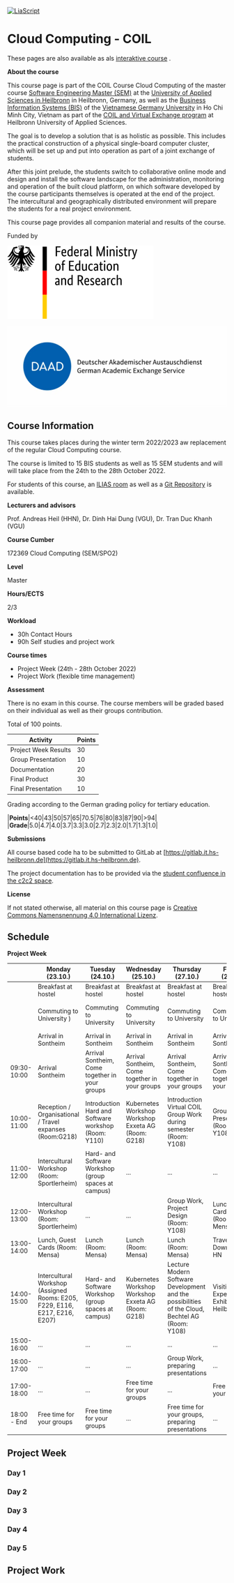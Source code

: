 <!--

author:   Andreas Heil
email:    andreas.heil@hs-heilbronn.de
version:  0.2
language: en
narrator: EN German Male

comment: 

-->

[![LiaScript](https://raw.githubusercontent.com/LiaScript/LiaScript/master/badges/course.svg)](https://LiaScript.github.io/course/?https://github.com/aheil/c2c2) 


# Cloud Computing - COIL

These pages are also available as als [interaktive course](https://liascript.github.io/course/?https://github.com/aheil/c2c2) .

**About the course**

This course page is part of the COIL Course Cloud Computing of the master course [Software Engineering Master (SEM)](https://www.hs-heilbronn.de/en/sem) at the [University of Applied Sciences in Heilbronn](https://www.hs-heilbronn.de/en) in Heilbronn, Germany, as well as the [Business Information Systems (BIS)](https://vgu.edu.vn/study-programs/master/bis) of the [Vietnamese Germany University](https://vgu.edu.vn/) in Ho Chi Minh City, Vietnam as part of the [COIL and Virtual Exchange program](https://www.hs-heilbronn.de/en/coil-and-virtual-exchange-40524c66c91530b5) at Heilbronn University of Applied Sciences. 

The goal is to develop a solution that is as holistic as possible. This includes the practical construction of a physical single-board computer cluster, which will be set up and put into operation as part of a joint exchange of students.

After this joint prelude, the students switch to collaborative online mode and design and install the software landscape for the administration, monitoring and operation of the built cloud platform, on which software developed by the course participants themselves is operated at the end of the project. The intercultural and geographically distributed environment will prepare the students for a real project environment.

This course page provides all companion material and results of the course. 

Funded by

[![Funded by the Federal Ministry of Education and Research](img/bmbf-en.svg)<!-- style="width: 50%;" -->](https://www.bmbf.de/bmbf/en/)

[![Funded by the German Academic Exchange Service](img/daad_logo_suppl_de-en_h_basic_rgb.webp)<!-- style="width: 50%;" -->](https://www.daad.de/en/)

## Course Information 

This course takes places during the winter term 2022/2023 aw replacement of the regular Cloud Computing course. 

The course is limited to 15 BIS students as well as 15 SEM students and will will take place from the 24th to the 28th October 2022.

For students of this course, an [ILIAS room](https://ilias.hs-heilbronn.de/goto.php?target=crs_360705&client_id=iliashhn) as well as a [Git Repository](https://git.it.hs-heilbronn.de) is available. 

**Lecturers and advisors**

Prof. Andreas Heil (HHN), Dr. Dinh Hai Dung (VGU), Dr. Tran Duc Khanh (VGU) 

**Course Cumber**

172369 Cloud Computing (SEM/SPO2)


**Level**

Master

**Hours/ECTS**

2/3

**Workload**

- 30h Contact Hours
- 90h Self studies and project work 

**Course times** 

* Project Week (24th - 28th October 2022)
* Project Work (flexible time management)


**Assessment**

There is no exam in this course. The course members will be graded based on their individual as well as their groups contribution.

Total of 100 points.

| Activity | Points | 
| --- | --- |
| Project Week Results | 30 |
| Group Presentation | 10 |
| Documentation | 20 |
| Final Product  | 30 |
| Final Presentation | 10 |

Grading according to the German grading policy for tertiary education.

|**Points**|<40|43|50|57|65|70.5|76|80|83|87|90|>94|
|**Grade**|5.0|4.7|4.0|3.7|3.3|3.0|2.7|2.3|2.0|1.7|1.3|1.0|


**Submissions**

All course based code ha to be submitted to GitLab at [https://gitlab.it.hs-heilbronn.de](https://gitlab.it.hs-heilbronn.de).

The project documentation has to be provided via the [student confluence in the c2c2 space](https://confluence-student.it.hs-heilbronn.de/display/C2C2).


**License**

If not stated otherwise, all material on this course page is  [Creative Commons Namensnennung 4.0 International Lizenz](https://creativecommons.org/licenses/by/4.0/). 

## Schedule 

**Project Week**

||Monday (23.10.)|Tuesday (24.10.)|Wednesday (25.10.)|Thursday (27.10.)|Friday (28.10)|Saturday (29.10.)|Sunday (30.10.)|
|-|-|-|-|-|-|-|-|
| | Breakfast at hostel | Breakfast at hostel | Breakfast at hostel | Breakfast at hostel | Breakfast at hostel | Breakfast at hostel | Breakfast at hostel |
| | Commuting to University )| Commuting to University | Commuting to University | Commuting to University | Commuting to University | Free Time / Individual Excursion | Departure |
| | Arrival in Sontheim | Arrival in Sontheim | Arrival in Sontheim | Arrival in Sontheim | Arrival in Sontheim | ... | ... |
|09:30-10:00|Arrival Sontheim | Arrival Sontheim, Come together in your groups|Arrival Sontheim, Come together in your groups|Arrival Sontheim, Come together in your groups|Arrival Sontheim, Come together in your groups|...|...|
|10:00-11:00|Reception / Organisational / Travel expanses (Room:G218)| Introduction Hard and Software workshop (Room: Y110)|Kubernetes Workshop Workshop Exxeta AG (Room: G218)|Introduction Virtual COIL Group Work during semester (Room: Y108)|Group Presentations (Room: Y108)|...|...|
|11:00-12:00|Intercultural Workshop (Room: Sportlerheim)| Hard- and Software Workshop (group spaces at campus)|...|...|...|...|...|
|12:00-13:00|Intercultural Workshop (Room: Sportlerheim)|...|...|Group Work, Project Design (Room: Y108)|Lunch, Guest Cards! (Room: Mensa)|||
|13:00-14:00|Lunch, Guest Cards (Room: Mensa)|Lunch (Room: Mensa)|Lunch (Room: Mensa)|Lunch (Room: Mensa)|Travelling Downtown HN|...|...|
|14:00-15:00|Intercultural Workshop (Assigned Rooms: E205, F229, E116, E217, E216, E207)|Hard- and Software Workshop (group spaces at campus)|Kubernetes Workshop Workshop Exxeta AG (Room: G218)|Lecture Modern Software Development and the possibilities of the Cloud, Bechtel AG (Room: Y108)|Visiting Experimenta Exhibition Heilbronn|||
|15:00-16:00|...|...|...|...|...|...|...|
|16:00-17:00|...|...|...|Group Work, preparing presentations|...|...|...|
|17:00-18:00|...|...|Free time for your groups|...|Free time for your groups|...|...|
|18:00 - End | Free time for your groups|Free time for your groups| ... |Free time for your groups, preparing presentations|...|...|...|










## Project Week 

### Day 1 

### Day 2 

### Day 3 

### Day 4

### Day 5

## Project Work 
